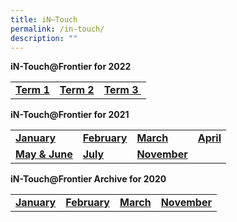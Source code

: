 ```yaml
---
title: iN–Touch
permalink: /in-touch/
description: ""
---
```

<p><strong>iN-Touch@Frontier for 2022</strong></p>
<table>
<tbody>
<tr>
<td><strong><a href="/files/iN-Touch-Term-1-2022.pdf" target="_blank" rel="noopener">Term 1</a></strong></td>
<td><strong><a href="/files/iN-Touch-Term-2-2022-.pdf" target="_blank" rel="noopener">Term 2</a></strong></td>
<td><a href="/files/Term-3-iN-Touch-2022.pdf"><strong>Term 3&nbsp;</strong></a></td>
</tr>
</tbody>
</table>
<p><strong>iN-Touch@Frontier for 2021</strong></p>
<table>
<tbody>
<tr>
<td><a href="/files/Jan-iN-Touch-2021.pdf"><strong>January</strong></a></td>
<td><strong><a href="/files/Feb-iN-Touch-2021.pdf">February</a></strong></td>
<td><strong><a href="/files/March-iN-Touch-2021.pdf">March</a>&nbsp;</strong></td>
<td><a href="/files/April-iN-Touch-2021.pdf"><strong>April</strong></a></td>
</tr>
<tr>
<td><strong><a href="/files/May_June-iN-Touch-2021.pdf">May &amp; June</a></strong></td>
<td><a href="/files/July-iN-Touch-2021.pdf"><strong>July</strong></a></td>
<td><a href="/files/July-iN-Touch-2021.pdf"><strong>November</strong></a></td>
</tr>
</tbody>
</table>
<p><strong>iN-Touch@Frontier Archive for 2020</strong></p>
<table>
<tbody>
<tr>
<td><strong><a href="/files/Jan-iN-Touch-2020-FINAL.pdf" target="_blank" rel="noopener">January</a></strong></td>
<td><strong><a href="/files/Feb-iN-Touch-2020.pdf" target="_blank" rel="noopener">February</a></strong></td>
<td><strong><a href="/files/Mar-iN-Touch-2020_FINAL.pdf" target="_blank" rel="noopener">March</a></strong></td>
<td><strong><a href="/files/Nov-iN-Touch-2020.pdf">November</a></strong></td>
</tr>
</tbody>
</table>